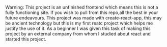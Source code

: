 Warning: This project is an unfinished frontend which means this is not a fully functioning site. If you wish to pull from this repo,all the best in your future endeavours.
This project was made with create-react-app, this may be ancient technology but this is my first reatc project which helps me justify the use of it. 
As a beginner I was given this task of making this project by an external company from whom I studied about react and started this project.
